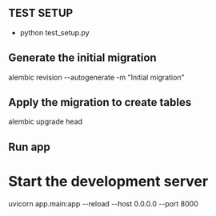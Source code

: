 ## TEST SETUP

- python test_setup.py

## Generate the initial migration

alembic revision --autogenerate -m "Initial migration"

## Apply the migration to create tables

alembic upgrade head

## Run app

# Start the development server

uvicorn app.main:app --reload --host 0.0.0.0 --port 8000
